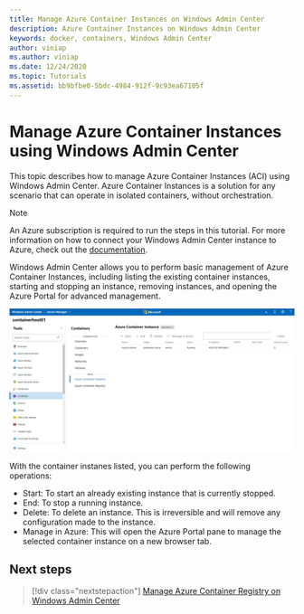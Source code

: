 ```yaml
---
title: Manage Azure Container Instances on Windows Admin Center
description: Azure Container Instances on Windows Admin Center
keywords: docker, containers, Windows Admin Center
author: viniap
ms.author: viniap
ms.date: 12/24/2020
ms.topic: Tutorials
ms.assetid: bb9bfbe0-5bdc-4984-912f-9c93ea67105f
---
```

# Manage Azure Container Instances using Windows Admin Center

This topic describes how to manage Azure Container Instances (ACI) using Windows Admin Center. Azure Container Instances is a solution for any scenario that can operate in isolated containers, without orchestration.

>[!Note]
>An Azure subscription is required to run the steps in this tutorial. For more information on how to connect your Windows Admin Center instance to Azure, check out the [documentation](https://docs.microsoft.com/en-us/windows-server/manage/windows-admin-center/azure/azure-integration).

Windows Admin Center allows you to perform basic management of Azure Container Instances, including listing the existing container instances, starting and stopping an instance, removing instances, and opening the Azure Portal for advanced management.

![WAC-ACI](./media/WAC-ACI.png)

With the container instanes listed, you can perform the following operations:

- Start: To start an already existing instance that is currently stopped.
- End: To stop a running instance.
- Delete: To delete an instance. This is irreversible and will remove any configuration made to the instance.
- Manage in Azure: This will open the Azure Portal pane to manage the selected container instance on a new browser tab.

## Next steps

> [!div class="nextstepaction"]
> [Manage Azure Container Registry on Windows Admin Center](./wac-acr.md)